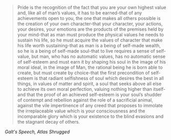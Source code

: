 > Pride is the recognition of the fact that you are your own highest value and, like all of man’s values, it has to be earned-that of any achievements open to you, the one that makes all others possible is the creation of your own character-that your character, your actions, your desires, your emotions are the products of the premises held by your mind-that as man must produce the physical values he needs to sustain his life, so he must acquire the values of character that make his life worth sustaining-that as man is a being of self-made wealth, so he is a being of self-made soul-that to live requires a sense of self-value, but man, who has no automatic values, has no automatic sense of self-esteem and must earn it by shaping his soul in the image of his moral ideal, in the image of Man, the rational being he is born able to create, but must create by choice-that the first precondition of self-esteem is that radiant selfishness of soul which desires the best in all things, in values of matter and spirit, a soul that seeks above all else to achieve its own moral perfection, valuing nothing higher than itself-and that the proof of an achieved self-esteem is your soul’s shudder of contempt and rebellion against the role of a sacrificial animal, against the vile impertinence of any creed that proposes to immolate the irreplaceable value which is your consciousness and the incomparable glory which is your existence to the blind evasions and the stagnant decay of others.

*Galt's Speech, Atlas Shrugged*
